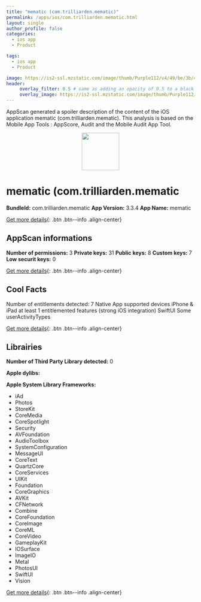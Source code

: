 ```yaml
---
title: "mematic (com.trilliarden.mematic)"
permalink: /apps/ios/com.trilliarden.mematic.html
layout: single
author_profile: false
categories: 
  - ios app 
  - Product 

tags: 
  - ios app 
  - Product 

image: https://is2-ssl.mzstatic.com/image/thumb/Purple112/v4/49/be/3b/49be3bbf-626c-ef1b-3ac9-ec710eab0bcd/AppIcon-0-0-1x_U007emarketing-0-4-0-85-220.png/512x512bb.jpg
header: 
     overlay_filter: 0.5 # same as adding an opacity of 0.5 to a black background
     overlay_image: https://is2-ssl.mzstatic.com/image/thumb/Purple112/v4/49/be/3b/49be3bbf-626c-ef1b-3ac9-ec710eab0bcd/AppIcon-0-0-1x_U007emarketing-0-4-0-85-220.png/512x512bb.jpg
---
```

AppScan generated a spoiler description of the content of the iOS application mematic (com.trilliarden.mematic). This analysis is based on the Mobile App Tools : AppScore, Audit and the Mobile Audit App Tool.

  
  
<div style="text-align: center;"><img src="https://is2-ssl.mzstatic.com/image/thumb/Purple112/v4/49/be/3b/49be3bbf-626c-ef1b-3ac9-ec710eab0bcd/AppIcon-0-0-1x_U007emarketing-0-4-0-85-220.png/512x512bb.jpg" width="100" height="100"></div>  
  
# mematic (com.trilliarden.mematic

**BundleId:** com.trilliarden.mematic
**App Version:** 3.3.4
**App Name:** mematic


[Get more details](/pricing.html){: .btn .btn--info .align-center}  
  
## AppScan informations 

**Number of permissions:** 3
**Private keys:** 31
**Public keys:** 8
**Custom keys:** 7
**Low securit keys:** 0
  
[Get more details](/pricing.html){: .btn .btn--info .align-center}

## Cool Facts

Number of entitlements detected: 7
Native App
supported devices iPhone & iPad
at least 1 entitlemented features (strong iOS integration)
SwiftUI
Some userActivityTypes
  
[Get more details](/pricing.html){: .btn .btn--info .align-center}

## Librairies 
**Number of Third Party Library detected:** 0

**Apple dylibs:**


**Apple System Library Frameworks:**
- iAd
- Photos
- StoreKit
- CoreMedia
- CoreSpotlight
- Security
- AVFoundation
- AudioToolbox
- SystemConfiguration
- MessageUI
- CoreText
- QuartzCore
- CoreServices
- UIKit
- Foundation
- CoreGraphics
- AVKit
- CFNetwork
- Combine
- CoreFoundation
- CoreImage
- CoreML
- CoreVideo
- GameplayKit
- IOSurface
- ImageIO
- Metal
- PhotosUI
- SwiftUI
- Vision


  
[Get more details](/pricing.html){: .btn .btn--info .align-center}

